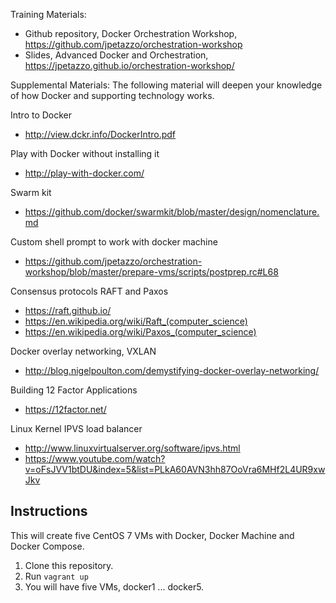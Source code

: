 Training Materials:
* Github repository, Docker Orchestration Workshop, https://github.com/jpetazzo/orchestration-workshop
* Slides, Advanced Docker and Orchestration, https://jpetazzo.github.io/orchestration-workshop/

Supplemental Materials:
The following material will deepen your knowledge of how Docker and supporting technology works.

Intro to Docker 
* http://view.dckr.info/DockerIntro.pdf

Play with Docker without installing it 
* http://play-with-docker.com/

Swarm kit 
* https://github.com/docker/swarmkit/blob/master/design/nomenclature.md

Custom shell prompt to work with docker machine 
* https://github.com/jpetazzo/orchestration-workshop/blob/master/prepare-vms/scripts/postprep.rc#L68

Consensus protocols RAFT and Paxos 
* https://raft.github.io/
* https://en.wikipedia.org/wiki/Raft_(computer_science)
* https://en.wikipedia.org/wiki/Paxos_(computer_science)

Docker overlay networking, VXLAN 
* http://blog.nigelpoulton.com/demystifying-docker-overlay-networking/

Building 12 Factor Applications 
* https://12factor.net/

Linux Kernel IPVS load balancer 
* http://www.linuxvirtualserver.org/software/ipvs.html
* https://www.youtube.com/watch?v=oFsJVV1btDU&index=5&list=PLkA60AVN3hh87OoVra6MHf2L4UR9xwJkv

## Instructions
This will create five CentOS 7 VMs with Docker, Docker Machine and Docker Compose.

1. Clone this repository.
2. Run `vagrant up`
3. You will have five VMs, docker1 ... docker5.